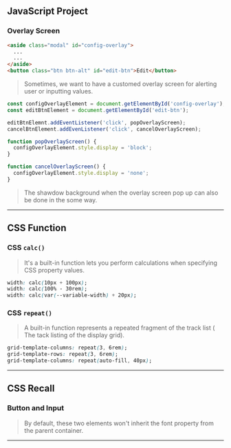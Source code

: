 ## JavaScript Project
### Overlay Screen
```html
<aside class="modal" id="config-overlay">
  ...
  ...
</aside>
<button class="btn btn-alt" id="edit-btn">Edit</button>
```
> Sometimes, we want to have a customed overlay screen for alerting user or inputting values.
```js
const configOverlayElement = document.getElementById('config-overlay');
const editBtnElement = document.getElementById('edit-btn');

editBtnElemnt.addEventListener('click', popOverlayScreen);
cancelBtnElement.addEvenListener('click', cancelOverlayScreen);

function popOverlayScreen() {
  configOverlayElement.style.display = 'block';
}

function cancelOverlayScreen() {
  configOverlayElement.style.display = 'none';
}
```
> The shawdow background when the overlay screen pop up can also be done in the some way.

---

## CSS Function
### CSS `calc()`
> It's a built-in function lets you perform calculations when specifying CSS property values.
```css
width: calc(10px + 100px);
width: calc(100% - 30rem);
width: calc(var(--variable-width) + 20px);
```

### CSS `repeat()`
> A built-in function represents a repeated fragment of the track list ( The tack listing of the display grid).
```css
grid-template-columns: repeat(3, 6rem);
grid-template-rows: repeat(3, 6rem);
grid-template-columns: repeat(auto-fill, 40px);
```

---

## CSS Recall
### Button and Input
> By default, these two elements won't inherit the font property from the parent container.
---
